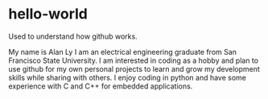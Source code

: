 # hello-world
Used to understand how github works.

My name is Alan Ly I am an electrical engineering graduate from San Francisco State University.
I am interested in coding as a hobby and plan to use github for my own personal projects to 
learn and grow my development skills while sharing with others. I enjoy coding in python and
have some experience with C and C++ for embedded applications.
